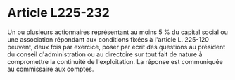 # Article L225-232

Un ou plusieurs actionnaires représentant au moins 5 % du capital social ou une association répondant aux conditions fixées à l'article L. 225-120 peuvent, deux fois par exercice, poser par écrit des questions au président du conseil d'administration ou au directoire sur tout fait de nature à compromettre la continuité de l'exploitation. La réponse est communiquée au commissaire aux comptes.